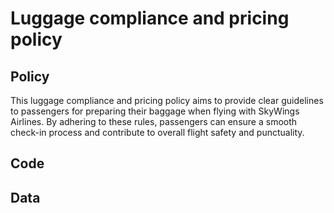 # Luggage compliance and pricing policy 


## Policy
This luggage compliance and pricing policy aims to provide clear guidelines to passengers for preparing their baggage when flying with SkyWings Airlines. By adhering to these rules, passengers can ensure a smooth check-in process and contribute to overall flight safety and punctuality.

## Code

## Data